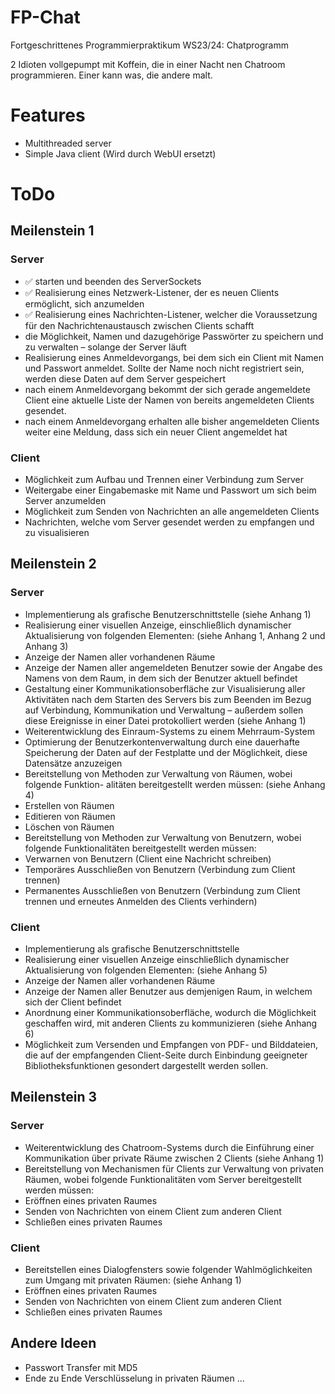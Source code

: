 # FP-Chat
Fortgeschrittenes Programmierpraktikum WS23/24: Chatprogramm

2 Idioten vollgepumpt mit Koffein, die in einer Nacht nen Chatroom programmieren.
Einer kann was, die andere malt.

# Features
- Multithreaded server
- Simple Java client (Wird durch WebUI ersetzt)

# ToDo
## Meilenstein 1
### Server
- ✅ starten und beenden des ServerSockets
- ✅ Realisierung eines Netzwerk-Listener, der es neuen Clients ermöglicht, sich anzumelden
- ✅ Realisierung eines Nachrichten-Listener, welcher die Voraussetzung für den Nachrichtenaustausch zwischen Clients schafft
- die Möglichkeit, Namen und dazugehörige Passwörter zu speichern und zu verwalten – solange der Server läuft
- Realisierung eines Anmeldevorgangs, bei dem sich ein Client mit Namen und Passwort anmeldet. Sollte der Name noch nicht registriert sein, werden diese Daten auf dem Server gespeichert
- nach einem Anmeldevorgang bekommt der sich gerade angemeldete Client eine aktuelle Liste der Namen von bereits angemeldeten Clients gesendet.
- nach einem Anmeldevorgang erhalten alle bisher angemeldeten Clients weiter eine Meldung, dass sich ein neuer Client angemeldet hat

### Client
- Möglichkeit zum Aufbau und Trennen einer Verbindung zum Server
- Weitergabe einer Eingabemaske mit Name und Passwort um sich beim Server anzumelden
- Möglichkeit zum Senden von Nachrichten an alle angemeldeten Clients
- Nachrichten, welche vom Server gesendet werden zu empfangen und zu visualisieren


## Meilenstein 2
### Server
- Implementierung als grafische Benutzerschnittstelle (siehe Anhang 1)
- Realisierung einer visuellen Anzeige, einschließlich dynamischer Aktualisierung von folgenden Elementen: (siehe Anhang 1, Anhang 2 und Anhang 3)
- Anzeige der Namen aller vorhandenen Räume
- Anzeige der Namen aller angemeldeten Benutzer sowie der Angabe des Namens von dem Raum, in dem sich der Benutzer aktuell befindet
- Gestaltung einer Kommunikationsoberfläche zur Visualisierung aller Aktivitäten nach dem Starten des Servers bis zum Beenden im Bezug auf Verbindung, Kommunikation und Verwaltung – außerdem sollen diese Ereignisse in einer Datei protokolliert werden (siehe Anhang 1)
- Weiterentwicklung des Einraum-Systems zu einem Mehrraum-System
- Optimierung der Benutzerkontenverwaltung durch eine dauerhafte Speicherung der Daten auf der Festplatte und der Möglichkeit, diese Datensätze anzuzeigen
- Bereitstellung von Methoden zur Verwaltung von Räumen, wobei folgende Funktion- alitäten bereitgestellt werden müssen: (siehe Anhang 4)
- Erstellen von Räumen
- Editieren von Räumen
- Löschen von Räumen
- Bereitstellung von Methoden zur Verwaltung von Benutzern, wobei folgende Funktionalitäten bereitgestellt werden müssen:
- Verwarnen von Benutzern (Client eine Nachricht schreiben)
- Temporäres Ausschließen von Benutzern (Verbindung zum Client trennen)
- Permanentes Ausschließen von Benutzern (Verbindung zum Client trennen und erneutes Anmelden des Clients verhindern)

### Client
- Implementierung als grafische Benutzerschnittstelle
- Realisierung einer visuellen Anzeige einschließlich dynamischer Aktualisierung von folgenden Elementen: (siehe Anhang 5)
- Anzeige der Namen aller vorhandenen Räume
- Anzeige der Namen aller Benutzer aus demjenigen Raum, in welchem sich der Client befindet
- Anordnung einer Kommunikationsoberfläche, wodurch die Möglichkeit geschaffen wird, mit anderen Clients zu kommunizieren (siehe Anhang 6)
- Möglichkeit zum Versenden und Empfangen von PDF- und Bilddateien, die auf der empfangenden Client-Seite durch Einbindung geeigneter Bibliotheksfunktionen gesondert dargestellt werden sollen.


## Meilenstein 3
### Server
- Weiterentwicklung des Chatroom-Systems durch die Einführung einer Kommunikation über private Räume zwischen 2 Clients (siehe Anhang 1)
- Bereitstellung von Mechanismen für Clients zur Verwaltung von privaten Räumen, wobei folgende Funktionalitäten vom Server bereitgestellt werden müssen:
- Eröffnen eines privaten Raumes
- Senden von Nachrichten von einem Client zum anderen Client
- Schließen eines privaten Raumes

### Client
- Bereitstellen eines Dialogfensters sowie folgender Wahlmöglichkeiten zum Umgang mit privaten Räumen: (siehe Anhang 1)
- Eröffnen eines privaten Raumes
- Senden von Nachrichten von einem Client zum anderen Client
- Schließen eines privaten Raumes


## Andere Ideen
- Passwort Transfer mit MD5
- Ende zu Ende Verschlüsselung in privaten Räumen
...
